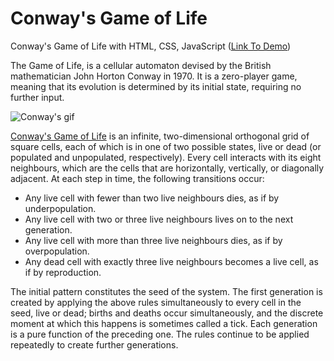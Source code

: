 # Conway's Game of Life
Conway's Game of Life with HTML, CSS, JavaScript ([Link To Demo](https://kooroshoo.github.io/Conway-s-Game-of-Life/))

The Game of Life, is a cellular automaton devised by the British mathematician John Horton Conway in 1970. It is a zero-player game, meaning that its evolution is determined by its initial state, requiring no further input.

![Conway's gif](https://user-images.githubusercontent.com/26629624/195618361-d0acf13d-fbf2-4c14-ba61-733362d4fa10.gif)

[Conway's Game of Life](https://en.wikipedia.org/wiki/Conway%27s_Game_of_Life) is an infinite, two-dimensional orthogonal grid of square cells, each of which is in one of two possible states, live or dead (or populated and unpopulated, respectively). Every cell interacts with its eight neighbours, which are the cells that are horizontally, vertically, or diagonally adjacent. At each step in time, the following transitions occur:
- Any live cell with fewer than two live neighbours dies, as if by underpopulation.
- Any live cell with two or three live neighbours lives on to the next generation.
- Any live cell with more than three live neighbours dies, as if by overpopulation.
- Any dead cell with exactly three live neighbours becomes a live cell, as if by reproduction.

The initial pattern constitutes the seed of the system. The first generation is created by applying the above rules simultaneously to every cell in the seed, live or dead; births and deaths occur simultaneously, and the discrete moment at which this happens is sometimes called a tick. Each generation is a pure function of the preceding one. The rules continue to be applied repeatedly to create further generations.
